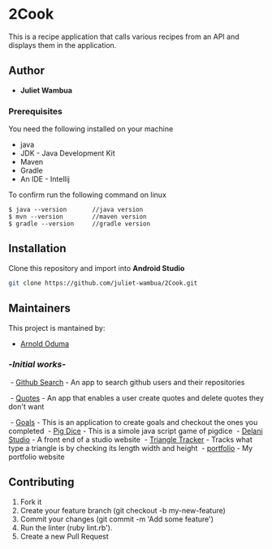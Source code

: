 


# 2Cook

This is a recipe application that calls various recipes from an API and displays them in the application.

## Author

* **Juliet Wambua**


### Prerequisites

You need the following installed on your machine
  - java
  - JDK - Java Development Kit
  - Maven
  - Gradle
  - An IDE - Intellij
  ​

To confirm run the following command on linux
```
$ java --version       //java version
$ mvn --version        //maven version
$ gradle --version     //gradle version
```

## Installation
Clone this repository and import into **Android Studio**
```bash
git clone https://github.com/juliet-wambua/2Cook.git
```

## Maintainers
This project is mantained by:
* [Arnold Oduma](https://arnoldoduma.github.io/portfolio/)


### -*Initial works*-

  - [Github Search](https://github.com/ArnoldOduma/git-search) - An app to search github users and their repositories

  - [Quotes](https://github.com/ArnoldOduma/quotes) - An app that enables a user create quotes and delete quotes they don't want

  - [Goals](https://github.com/ArnoldOduma/goals-application) - This is an application to create goals and checkout the ones you completed
  - [Pig Dice](https://github.com/ArnoldOduma/Pig-Dice) - This is a simole java script game of pigdice
  - [Delani Studio](https://github.com/ArnoldOduma/Delani_Studio) - A front end of a studio website
  - [Triangle Tracker](https://github.com/ArnoldOduma/triangle-tracker) - Tracks what type a triangle is by checking its length width and height
  - [portfolio](https://github.com/ArnoldOduma/portfolio) - My portfolio website



## Contributing

1. Fork it
2. Create your feature branch (git checkout -b my-new-feature)
3. Commit your changes (git commit -m 'Add some feature')
4. Run the linter (ruby lint.rb').
6. Create a new Pull Request
